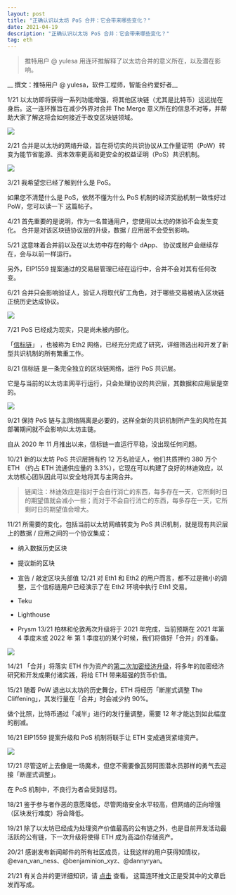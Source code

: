 ```yaml
---
layout: post
title: "正确认识以太坊 PoS 合并：它会带来哪些变化？"
date: 2021-04-19
description: "正确认识以太坊 PoS 合并：它会带来哪些变化？"
tag: eth
---   
```


> 推特用户 @ yulesa 用连环推解释了以太坊合并的意义所在，以及潜在影响。

__ 撰文：推特用户 @ yulesa，软件工程师，智能合约爱好者__

1/21 以太坊即将获得一系列功能增强，将其他区块链（尤其是比特币）远远抛在身后。这一连环推旨在减少外界对合并 The Merge 意义所在的信息不对等，并帮助大家了解这将会如何接近于改变区块链领域。

![](/images/posts/eth/0419.04.jpg)

2/21 合并是以太坊的网络升级，旨在将切实的共识协议从工作量证明（PoW）转变为能节省能源、资本效率更高和更安全的权益证明（PoS）共识机制。

![](/images/posts/eth/0419.05.jpg)

3/21 我希望您已经了解到什么是 PoS。

如果您不清楚什么是 PoS，依然不懂为什么 PoS 机制的经济奖励机制一致性好过 PoW，您可以读一下 这篇帖子。

4/21 首先重要的是说明，作为一名普通用户，您使用以太坊的体验不会发生变化。
合并是对该区块链协议层的升级，数据 / 应用层不会受到影响。

5/21 这意味着合并前以及在以太坊中存在的每个 dApp、 协议或账户会继续存在，会与以前一样运行。

另外，EIP1559 提案通过的交易层管理已经在运行中，合并不会对其有任何改变。

6/21 合并只会影响验证人，验证人将取代矿工角色，对于哪些交易被纳入区块链正统历史达成协议。

![](/images/posts/eth/0419.06.jpg)

7/21 PoS 已经成为现实，只是尚未被内部化。

「[信标链](https://beaconcha.in/)」 ，也被称为 Eth2 网络，已经充分完成了研究，详细筛选出和开发了新型共识机制的所有繁重工作。

8/21 信标链 是一条完全独立的区块链网络，运行 PoS 共识层。

它是与当前的以太坊主网平行运行，只会处理协议的共识层，其数据和应用层是空的。

![](/images/posts/eth/0419.07.jpg)

9/21 保持 PoS 链与主网络隔离是必要的，这样全新的共识机制所产生的风险在其部署期间就不会影响以太坊主链。

自从 2020 年 11 月推出以来，信标链一直运行平稳，没出现任何问题。

10/21 新的以太坊 PoS 共识层拥有约 12 万名验证人，他们共质押约 380 万个 ETH （约占 ETH 流通供应量的 3.3%），它现在可以构建了良好的林迪效应，以太坊核心团队因此可以安全地将其与主网合并。

> 链闻注：林迪效应是指对于会自行消亡的东西，每多存在一天，它所剩时日的期望值就会减小一些；而对于不会自行消亡的东西，每多存在一天，它所剩时日的期望值会增大。

11/21 所需要的变化，包括当前以太坊网络转变为 PoS 共识机制，就是现有共识层上的数据 / 应用之间的一个协议集成：

* 纳入数据历史区块
* 提议新的区块
* 宣告 / 敲定区块头部值
12/21 对 Eth1 和 Eth2 的用户而言，都不过是微小的调整，三个信标链用户已经演示了在 Eth2 环境中执行 Eth1 交易。

* Teku
* Lighthouse
* Prysm
13/21 柏林和伦敦两次升级将于 2021 年完成，当前预期在 2021 年第 4 季度末或 2022 年 第 1 季度初的某个时候，我们将做好「合并」的准备。

![](/images/posts/eth/0419.08.jpg)

14/21 「合并」将落实 ETH 作为资产的[第二次加密经济升级](https://newsletter.banklesshq.com/p/ultra-sound-money-)，将多年的加密经济研究和开发成果付诸实践，将给 ETH 带来超强的货币价值。

15/21 随着 PoW 退出以太坊的历史舞台，ETH 将经历「断崖式调整 The Cliffening」，其发行量在「合并」时会减少约 90%。

做个比照，比特币通过「减半」进行的发行量调整，需要 12 年才能达到如此幅度的削减。

16/21 EIP1559 提案升级和 PoS 机制将联手让 ETH 变成通货紧缩资产。

![](/images/posts/eth/0419.09.jpg)

17/21 尽管这听上去像是一场魔术，但您不需要像瓦努阿图潜水员那样的勇气去迎接「断崖式调整」。

在 PoS 机制中，不良行为者会受到惩罚。

18/21 鉴于参与者作恶的意愿降低，尽管网络安全水平较高，但网络的正向增强（区块发行难度）将会降低。

19/21 除了以太坊已经成为处理资产价值最高的公有链之外，也是目前开发活动最活跃的公有链，下一次升级将使得 ETH 成为高溢价存储资产。

20/21 感谢发布新闻邮件的所有社区成员，让我这样的用户获得知情权， @evan_van_ness、@benjaminion_xyz、@dannyryan。

21/21 有关合并的更详细知识，请 [点击](https://ethmerge.com/) 查看。
这篇连环推文正是受其中的文章启发而写成。
